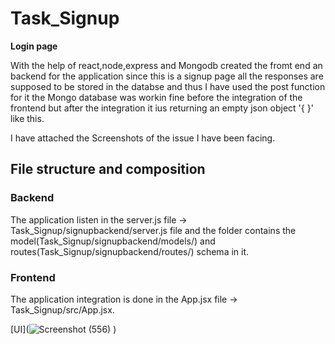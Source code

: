 # Task_Signup
 **Login page**
 
With the help of react,node,express and Mongodb created the fromt end an backend for the application since this is a signup page all the responses are supposed to be stored in the databse and thus I have used the post function for it the Mongo database was workin fine before the integration of the frontend but after the integration it ius returning an empty json object '{ }' like this.
 
 I have attached the Screenshots of the issue I have been facing.


## File structure and composition

### Backend
The application listen in the server.js file -> Task_Signup/signupbackend/server.js file and the folder contains the model(Task_Signup/signupbackend/models/) and routes(Task_Signup/signupbackend/routes/) schema in it.

### Frontend
The application integration is done in the App.jsx file -> Task_Signup/src/App.jsx.

[UI](![Screenshot (556)](https://user-images.githubusercontent.com/40709301/104700268-e748ea80-5739-11eb-8d69-8d4a48bebf7b.png)
)
